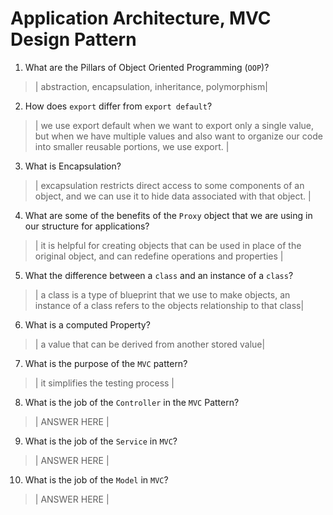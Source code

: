 # Application Architecture, MVC Design Pattern
01. What are the Pillars of Object Oriented Programming (`OOP`)?
  
  > | abstraction, encapsulation, inheritance, polymorphism|

02. How does `export` differ from `export default`?
  
  > | we use export default when we want to export only a single value, but when we have multiple values and also want to organize our code into smaller reusable portions, we use export.  |

03. What is Encapsulation?
  
  > | excapsulation restricts direct access to some components of an object, and we can use it to hide data associated with that object.  |

04. What are some of the benefits of the `Proxy` object that we are using in our structure for applications?
  
  > | it is helpful for creating objects that can be used in place of the original object, and can redefine operations and properties |

05. What the difference between a `class` and an instance of a `class`?
  
  > | a class is a type of blueprint that we use to make objects, an instance of a class refers to the objects relationship to that class|

06. What is a computed Property?
  
  > | a value that can be derived from another stored value|

07. What is the purpose of the `MVC` pattern?
  
  > | it simplifies the testing process |

08. What is the job of the `Controller` in the `MVC` Pattern?
  
  > | ANSWER HERE |

09. What is the job of the `Service` in `MVC`?
  
  > | ANSWER HERE |

10. What is the job of the `Model` in `MVC`?
  
  > | ANSWER HERE |
